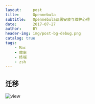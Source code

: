 ```yaml
---
layout:     post
title:      Opennebula
subtitle:   Opennebula部署安装与维护心得
date:       2017-07-27
author:     BY
header-img: img/post-bg-debug.png
catalog: true
tags:
    - Mac
    - 效率
    - 终端
    - zsh
---
```

## 迁移
![view](http://http://blog.chinaunix.net/attachment/201302/7/20940095_1360212621wRw5.jpg)